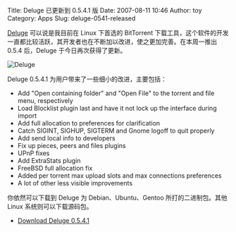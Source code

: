 Title: Deluge 已更新到 0.5.4.1 版
Date: 2007-08-11 10:46
Author: toy
Category: Apps
Slug: deluge-0541-released

[Deluge](http://linuxtoy.org/archives/deluge.html) 可以说是我目前在
Linux 下首选的 BitTorrent
下载工具，这个软件的开发一直都比较活跃，其开发者也在不断加以改进，使之更加完善。在本周一推出
0.5.4 后，Deluge 于今日再次获得了更新。

![Deluge](http://i.linuxtoy.org/i/logo/deluge.png)

Deluge 0.5.4.1 为用户带来了一些细小的改进，主要包括：

- Add "Open containing folder" and "Open File" to the torrent and file
menu, respectively  
- Load Blocklist plugin last and have it not lock up the interface
during import  
- Add full allocation to preferences for clarification  
- Catch SIGINT, SIGHUP, SIGTERM and Gnome logoff to quit properly  
- Add send local info to developers  
- Fix up pieces, peers and files plugins  
- UPnP fixes  
- Add ExtraStats plugin  
- FreeBSD full allocation fix  
- Added per torrent max upload slots and max connections preferences  
- A lot of other less visible improvements

你依然可以下载到 Deluge 为 Debian、Ubuntu、Gentoo 所打的二进制包。其他
Linux 系统则可以下载源码包。

- [Download Deluge 0.5.4.1](http://download.deluge-torrent.org/)

